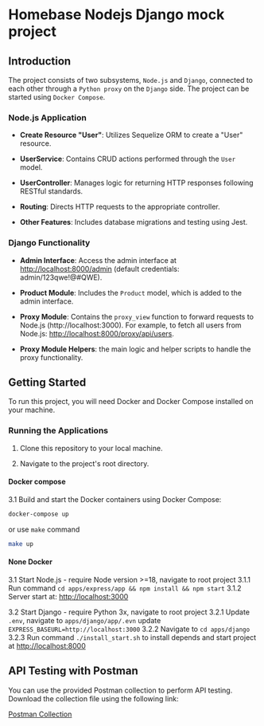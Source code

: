 # Homebase Nodejs Django mock project

## Introduction

The project consists of two subsystems, `Node.js` and `Django`, connected to each other through a `Python proxy` on the `Django` side. The project can be started using `Docker Compose`.

### Node.js Application

- **Create Resource "User"**: Utilizes Sequelize ORM to create a "User" resource.
  
- **UserService**: Contains CRUD actions performed through the `User` model.
  
- **UserController**: Manages logic for returning HTTP responses following RESTful standards.
  
- **Routing**: Directs HTTP requests to the appropriate controller.
  
- **Other Features**: Includes database migrations and testing using Jest.

### Django Functionality

- **Admin Interface**: Access the admin interface at [http://localhost:8000/admin](http://localhost:8000/admin) (default credentials: admin/123qwe!@#QWE).
  
- **Product Module**: Includes the `Product` model, which is added to the admin interface.
  
- **Proxy Module**: Contains the `proxy_view` function to forward requests to Node.js (http://localhost:3000). For example, to fetch all users from Node.js: [http://localhost:8000/proxy/api/users](http://localhost:8000/proxy/api/users).
  
- **Proxy Module Helpers**: the main logic and helper scripts to handle the proxy functionality.

## Getting Started

To run this project, you will need Docker and Docker Compose installed on your machine.

### Running the Applications
1. Clone this repository to your local machine.

2. Navigate to the project's root directory.

#### Docker compose
3.1 Build and start the Docker containers using Docker Compose:

   ```bash
   docker-compose up
   ```
   or use `make` command
   ```bash
   make up
   ```
#### None Docker
3.1 Start Node.js - require Node version >=18, navigate to root project
3.1.1 Run command `cd apps/express/app && npm install && npm start`
3.1.2 Server start at: [http://localhost:3000](http://localhost:3000)

3.2 Start Django - require Python 3x, navigate to root project
3.2.1 Update `.env`, navigate to `apps/django/app/.evn` update `EXPRESS_BASEURL=http://localhost:3000`
3.2.2 Navigate to `cd apps/django`
3.2.3 Run command `./install_start.sh` to install depends and start project at [http://localhost:8000](http://localhost:8000/admin)

## API Testing with Postman

You can use the provided Postman collection to perform API testing. Download the collection file using the following link:

[Postman Collection](./api.postman_collection.json)